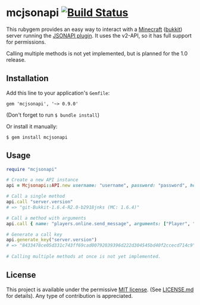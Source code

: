 # mcjsonapi [![Build Status](https://api.travis-ci.org/elomatreb/mcjsonapi.svg?branch=dev)](https://travis-ci.org/elomatreb/mcjsonapi)

This rubygem provides an easy way to interact with a [Minecraft](https://minecraft.net) ([bukkit](https://bukkit.org/)) server running the [JSONAPI plugin](https://github.com/alecgorge/jsonapi). It uses the v2-API, so it has full support for permissions.

Calling multiple methods is not yet implemented, but is planned for the 1.0 release.

## Installation

Add this line to your application's `Gemfile`:
```
gem 'mcjsonapi', '~> 0.9.0'
```
(Don't forget to run `$ bundle install`)

Or install it manually:
```
$ gem install mcjsonapi
```
## Usage
```ruby
require "mcjsonapi"

# Create a new API instance
api = Mcjsonapi::API.new username: "username", password: "password", host: "localhost", port: 20059 # localhost:20059 is assumed as default host

# Call a single method
api.call "server.version"
# => "git-Bukkit-1.6.4-R2.0-b2918jnks (MC: 1.6.4)"

# Call a method with arguments
api.call { name: "players.online.send_message", arguments: ["Player", "Hello World"] }

# Generate a call key
api.generate_key("server.version")
# => "8433478ce05d331c743ff69cad00792039396d222d304545bd40f2ccecd714c9"
    
# Calling multiple methods at once is not yet implemented.
```

## License

This project is available under the permissive [MIT license](http://opensource.org/licenses/MIT). (See [LICENSE.md](LICENSE.md) for details).
Any type of contribution is appreciated.
